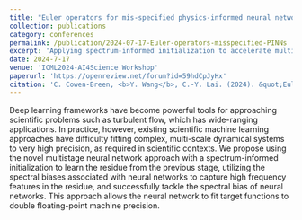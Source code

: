 ```yaml
---
title: "Euler operators for mis-specified physics-informed neural networks"
collection: publications
category: conferences
permalink: /publication/2024-07-17-Euler-operators-misspecified-PINNs
excerpt: 'Applying spectrum-informed initialization to accelerate multistage neural-network training.'
date: 2024-7-17
venue: 'ICML2024-AI4Science Workshop'
paperurl: 'https://openreview.net/forum?id=59hdCpJyHx'
citation: 'C. Cowen-Breen, <b>Y. Wang</b>, C.-Y. Lai. (2024). &quot;Euler operators for mis-specified physics-informed neural networks.&quot; <i>ICML2024-AI4Science Workshop</i>.'
---
```


Deep learning frameworks have become powerful tools for approaching scientific problems such as turbulent flow, which has wide-ranging applications. In practice, however, existing scientific machine learning approaches have difficulty fitting complex, multi-scale dynamical systems to very high precision, as required in scientific contexts. We propose using the novel multistage neural network approach with a spectrum-informed initialization to learn the residue from the previous stage, utilizing the spectral biases associated with neural networks to capture high frequency features in the residue, and successfully tackle the spectral bias of neural networks. This approach allows the neural network to fit target functions to double floating-point machine precision.

